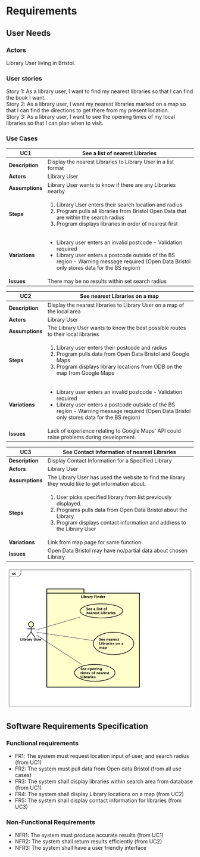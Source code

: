 # Requirements

## User Needs

### Actors
Library User living in Bristol.

### User stories
Story 1: As a library user, I want to find my nearest libraries so that I can find the book I want.  
Story 2: As a library user, I want my nearest libraries marked on a map so that I can find the directions to get there from my present location.  
Story 3: As a library user, I want to see the opening times of my local libraries so that I can plan when to visit.  
### Use Cases

| UC1 | See a list of nearest Libraries | 
| --- | ------------------------------- |
| **Description** | Display the nearest Libraries to Library User in a list format |
| **Actors** | Library User |
| **Assumptions** | Library User wants to know if there are any Libraries nearby</td></tr>
| **Steps** | <ol><li>Library User enters their search location and radius</li><li>Program pulls all libraries from Bristol Open Data that are within the search radius</li><li>Program displays libraries in order of nearest first</li></ol>|
| **Variations** | <ul><li>Library user enters an invalid postcode - Validation required</li><li>Library user enters a postcode outside of the BS region - Warning message required (Open Data Bristol only stores data for the BS region)</li></ul> |
| **Issues** | There may be no results within set search radius |

| UC2 | See nearest Libraries on a map | 
| --- | ------------------------------ |
| **Description** | Display the nearest libraries to Library User on a map of the local area |
| **Actors** | Library User |
| **Assumptions** | The Library User wants to know the best possible routes to their local libraries </td></tr>
| **Steps** | <ol><li>Library user enters their postcode and radius</li><li>Program pulls data from Open Data Bristol and Google Maps</li><li>Program displays library locations from ODB on the map from Google Maps</li></ol> |
| **Variations** | <ul><li>Library user enters an invalid postcode - Validation required</li><li>Library user enters a postcode outside of the BS region - Warning message required (Open Data Bristol only stores data for the BS region)</li></ul> |
| **Issues** | Lack of experience relating to Google Maps' API could raise problems during development. |

| UC3 | See Contact Information of nearest Libraries | 
| --- | -------------------------------------- |
| **Description** | Display Contact Information for a Specified Library |
| **Actors** | Library User |
| **Assumptions** | The Library User has used the website to find the library they would like to get information about.</td></tr>
| **Steps** | <ol><li>User picks specified library from list previously displayed.</li><li>Programs pulls data from Open Data Bristol about the Library</li><li>Program displays contact information and address to the Library User</li></ol> |
| **Variations** | Link from map page for same function |
| **Issues** | Open Data Bristol may have no/partial data about chosen Library |


![Insert your Use-Case Diagram Here](images/use-case.png)

## Software Requirements Specification
### Functional requirements

* FR1: The system must request location input of user, and search radius (from UC1)
* FR2: The system must pull data from Open data Bristol (from all use cases)
* FR3: The system shall display libraries within search area from database (from UC1)
* FR4: The system shall display Library locations on a map (from UC2)
* FR5: The system shall display contact information for libraries (from UC3)


### Non-Functional Requirements
* NFR1: The system must produce accurate results (from UC1)
* NFR2: The system shall return results efficiently (from UC2)
* NFR3: The system shall have a user friendly interface
